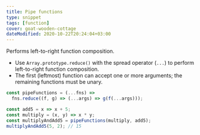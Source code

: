```yaml
---
title: Pipe functions
type: snippet
tags: [function]
cover: goat-wooden-cottage
dateModified: 2020-10-22T20:24:04+03:00
---
```


Performs left-to-right function composition.

- Use `Array.prototype.reduce()` with the spread operator (`...`) to perform left-to-right function composition.
- The first (leftmost) function can accept one or more arguments; the remaining functions must be unary.

```js
const pipeFunctions = (...fns) =>
  fns.reduce((f, g) => (...args) => g(f(...args)));
```

```js
const add5 = x => x + 5;
const multiply = (x, y) => x * y;
const multiplyAndAdd5 = pipeFunctions(multiply, add5);
multiplyAndAdd5(5, 2); // 15
```
